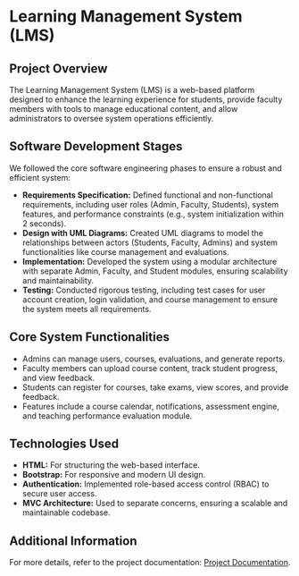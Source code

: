 <!DOCTYPE html>
<html lang="en">
<head>
    <meta charset="UTF-8">
    <meta name="viewport" content="width=device-width, initial-scale=1.0">
    </head>
<body>
    <div class="container">
        <h1>Learning Management System (LMS)</h1>
        <h2>Project Overview</h2>
        <p>The Learning Management System (LMS) is a web-based platform designed to enhance the learning experience for students, provide faculty members with tools to manage educational content, and allow administrators to oversee system operations efficiently.</p>
        <h2>Software Development Stages</h2>
        <p>We followed the core software engineering phases to ensure a robust and efficient system:</p>
        <ul>
            <li><strong>Requirements Specification:</strong> Defined functional and non-functional requirements, including user roles (Admin, Faculty, Students), system features, and performance constraints (e.g., system initialization within 2 seconds).</li>
            <li><strong>Design with UML Diagrams:</strong> Created UML diagrams to model the relationships between actors (Students, Faculty, Admins) and system functionalities like course management and evaluations.</li>
            <li><strong>Implementation:</strong> Developed the system using a modular architecture with separate Admin, Faculty, and Student modules, ensuring scalability and maintainability.</li>
            <li><strong>Testing:</strong> Conducted rigorous testing, including test cases for user account creation, login validation, and course management to ensure the system meets all requirements.</li>
        </ul>
        <h2>Core System Functionalities</h2>
        <ul>
            <li>Admins can manage users, courses, evaluations, and generate reports.</li>
            <li>Faculty members can upload course content, track student progress, and view feedback.</li>
            <li>Students can register for courses, take exams, view scores, and provide feedback.</li>
            <li>Features include a course calendar, notifications, assessment engine, and teaching performance evaluation module.</li>
        </ul>
        <h2>Technologies Used</h2>
        <ul>
            <li><strong>HTML:</strong> For structuring the web-based interface.</li>
            <li><strong>Bootstrap:</strong> For responsive and modern UI design.</li>
            <li><strong>Authentication:</strong> Implemented role-based access control (RBAC) to secure user access.</li>
            <li><strong>MVC Architecture:</strong> Used to separate concerns, ensuring a scalable and maintainable codebase.</li>
        </ul>
        <h2>Additional Information</h2>
        <p>For more details, refer to the project documentation: <a href="[Learning-Management-System-SRS_FINAL.pdf](https://github.com/Youssefmohamed430/Learning-Management-System/blob/fc4420ae25a7cd32e3739f877f260432fa21d75a/Learning-Management-System-SRS_FINAL.pdf)">Project Documentation</a>.</p>
    </div>
</body>
</html>
